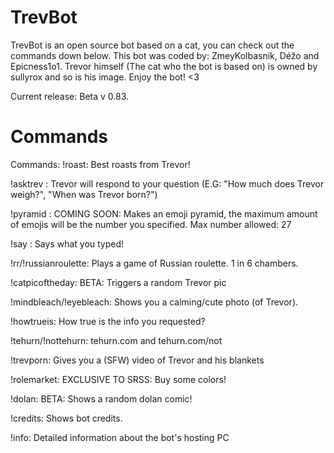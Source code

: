# TrevBot
TrevBot is an open source bot based on a cat, you can check out the commands down below. This bot was coded by: ZmeyKolbasnik, Déžo and Epicness1o1. Trevor himself (The cat who the bot is based on) is owned by sullyrox and so is his image. Enjoy the bot! <3

Current release: Beta v 0.83.
# Commands
Commands: 
!roast: Best roasts from Trevor! 

!asktrev <question>: Trevor will respond to your question (E.G: "How much does Trevor weigh?", "When was Trevor born?") 

!pyramid <number>: COMING SOON: Makes an emoji pyramid, the maximum amount of emojis will be the number you specified. Max number allowed: 27 

!say <phrase>: Says what you typed! 

!rr/!russianroulette: Plays a game of Russian roulette. 1 in 6 chambers.

!catpicoftheday: BETA: Triggers a random Trevor pic

!mindbleach/!eyebleach: Shows you a calming/cute photo (of Trevor).

!howtrueis: How true is the info you requested?

!tehurn/!nottehurn: tehurn.com and tehurn.com/not

!trevporn: Gives you a (SFW) video of Trevor and his blankets 

!rolemarket: EXCLUSIVE TO SRSS: Buy some colors! 

!dolan: BETA: Shows a random dolan comic! 

!credits: Shows bot credits. 

!info: Detailed information about the bot's hosting PC
